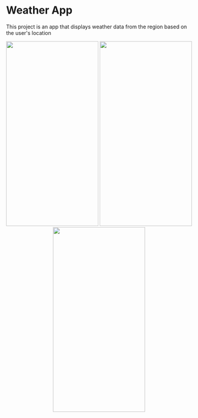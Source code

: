 # Weather App
This project is an app that displays weather data from the region based on the user's location
<p align="center">
  <img src="/motivationApp.jpeg"  width="250" height="500">
  <img src="/motivationApp.jpeg"  width="250" height="500">
  <img src="/motivationApp.jpeg"  width="250" height="500">
</p>
